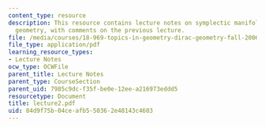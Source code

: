 ```yaml
---
content_type: resource
description: This resource contains lecture notes on symplectic manifolds and Poisson
  geometry, with comments on the previous lecture.
file: /media/courses/18-969-topics-in-geometry-dirac-geometry-fall-2006/84d9f75b04ceafb550362e48143c4603_lecture2.pdf
file_type: application/pdf
learning_resource_types:
- Lecture Notes
ocw_type: OCWFile
parent_title: Lecture Notes
parent_type: CourseSection
parent_uid: 7985c9dc-f35f-be0e-12ee-a216973eddd5
resourcetype: Document
title: lecture2.pdf
uid: 84d9f75b-04ce-afb5-5036-2e48143c4603
---
```


